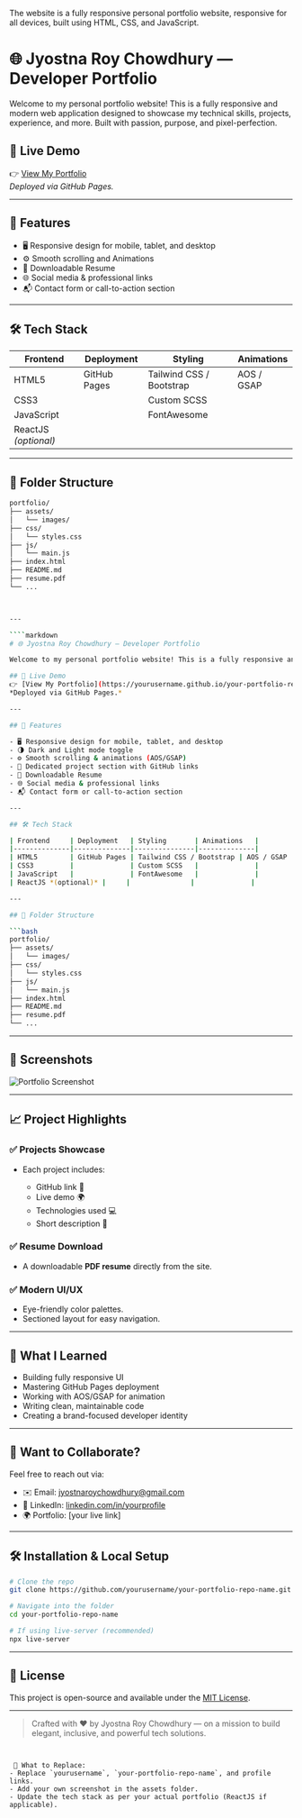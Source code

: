 The website is a fully responsive personal portfolio website, responsive for all devices, built using HTML, CSS, and JavaScript.
# 🌐 Jyostna Roy Chowdhury — Developer Portfolio

Welcome to my personal portfolio website! This is a fully responsive and modern web application designed to showcase my technical skills, projects, experience, and more. Built with passion, purpose, and pixel-perfection.

## 🚀 Live Demo
👉 [View My Portfolio](https://yourusername.github.io/your-portfolio-repo-name)  
*Deployed via GitHub Pages.*

---

## 📌 Features

- 🖥️ Responsive design for mobile, tablet, and desktop
- ⚙️ Smooth scrolling and Animations
- 📄 Downloadable Resume
- 🌐 Social media & professional links
- 📬 Contact form or call-to-action section

---

## 🛠️ Tech Stack

| Frontend     | Deployment   | Styling       | Animations   |
|--------------|--------------|---------------|--------------|
| HTML5        | GitHub Pages | Tailwind CSS / Bootstrap | AOS / GSAP |
| CSS3         |              | Custom SCSS   |              |
| JavaScript   |              | FontAwesome   |              |
| ReactJS *(optional)* |     |               |              |

---

## 📂 Folder Structure

```bash
portfolio/
├── assets/
│   └── images/
├── css/
│   └── styles.css
├── js/
│   └── main.js
├── index.html
├── README.md
├── resume.pdf
└── ...



---

````markdown
# 🌐 Jyostna Roy Chowdhury — Developer Portfolio

Welcome to my personal portfolio website! This is a fully responsive and modern web application designed to showcase my technical skills, projects, experience, and more. Built with passion, purpose, and pixel-perfection.

## 🚀 Live Demo
👉 [View My Portfolio](https://yourusername.github.io/your-portfolio-repo-name)  
*Deployed via GitHub Pages.*

---

## 📌 Features

- 🖥️ Responsive design for mobile, tablet, and desktop
- 🌗 Dark and Light mode toggle
- ⚙️ Smooth scrolling & animations (AOS/GSAP)
- 💼 Dedicated project section with GitHub links
- 📄 Downloadable Resume
- 🌐 Social media & professional links
- 📬 Contact form or call-to-action section

---

## 🛠️ Tech Stack

| Frontend     | Deployment   | Styling       | Animations   |
|--------------|--------------|---------------|--------------|
| HTML5        | GitHub Pages | Tailwind CSS / Bootstrap | AOS / GSAP |
| CSS3         |              | Custom SCSS   |              |
| JavaScript   |              | FontAwesome   |              |
| ReactJS *(optional)* |     |               |              |

---

## 📂 Folder Structure

```bash
portfolio/
├── assets/
│   └── images/
├── css/
│   └── styles.css
├── js/
│   └── main.js
├── index.html
├── README.md
├── resume.pdf
└── ...
````

---

## 📸 Screenshots

![Portfolio Screenshot](assets/images/screenshot.png)

---

## 📈 Project Highlights

### ✅ Projects Showcase

* Each project includes:

  * GitHub link 🔗
  * Live demo 🌍
  * Technologies used 💻
  * Short description 📝

### ✅ Resume Download

* A downloadable **PDF resume** directly from the site.

### ✅ Modern UI/UX

* Eye-friendly color palettes.
* Sectioned layout for easy navigation.

---

## 🧠 What I Learned

* Building fully responsive UI
* Mastering GitHub Pages deployment
* Working with AOS/GSAP for animation
* Writing clean, maintainable code
* Creating a brand-focused developer identity

---

## 📢 Want to Collaborate?

Feel free to reach out via:

* ✉️ Email: [jyostnaroychowdhury@gmail.com](mailto:jyostnaroychowdhury@gmail.com)
* 💼 LinkedIn: [linkedin.com/in/yourprofile](https://linkedin.com/in/yourprofile)
* 🌍 Portfolio: \[your live link]

---

## 🛠️ Installation & Local Setup

```bash
# Clone the repo
git clone https://github.com/yourusername/your-portfolio-repo-name.git

# Navigate into the folder
cd your-portfolio-repo-name

# If using live-server (recommended)
npx live-server
```

---

## 📄 License

This project is open-source and available under the [MIT License](LICENSE).

---

> Crafted with ❤️ by Jyostna Roy Chowdhury — on a mission to build elegant, inclusive, and powerful tech solutions.

```


 🔄 What to Replace:
- Replace `yourusername`, `your-portfolio-repo-name`, and profile links.
- Add your own screenshot in the assets folder.
- Update the tech stack as per your actual portfolio (ReactJS if applicable).


